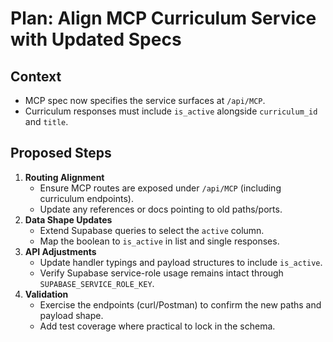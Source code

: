 # Plan: Align MCP Curriculum Service with Updated Specs

## Context
- MCP spec now specifies the service surfaces at `/api/MCP`.
- Curriculum responses must include `is_active` alongside `curriculum_id` and `title`.

## Proposed Steps
1. **Routing Alignment**
   - Ensure MCP routes are exposed under `/api/MCP` (including curriculum endpoints).
   - Update any references or docs pointing to old paths/ports.
2. **Data Shape Updates**
   - Extend Supabase queries to select the `active` column.
   - Map the boolean to `is_active` in list and single responses.
3. **API Adjustments**
   - Update handler typings and payload structures to include `is_active`.
   - Verify Supabase service-role usage remains intact through `SUPABASE_SERVICE_ROLE_KEY`.
4. **Validation**
   - Exercise the endpoints (curl/Postman) to confirm the new paths and payload shape.
   - Add test coverage where practical to lock in the schema.
